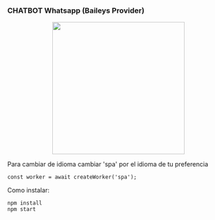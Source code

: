 ### CHATBOT Whatsapp (Baileys Provider)

<p align="center">
  <img width="300" src="https://www.pngitem.com/pimgs/b/118-1188762_the-pusheen-cat-holding-a-dounut-pusheen-minecraft.png">
</p>

Para cambiar de idioma cambiar 'spa' por el idioma de tu preferencia
```
const worker = await createWorker('spa');
```

Como instalar:
```
npm install
npm start
```

